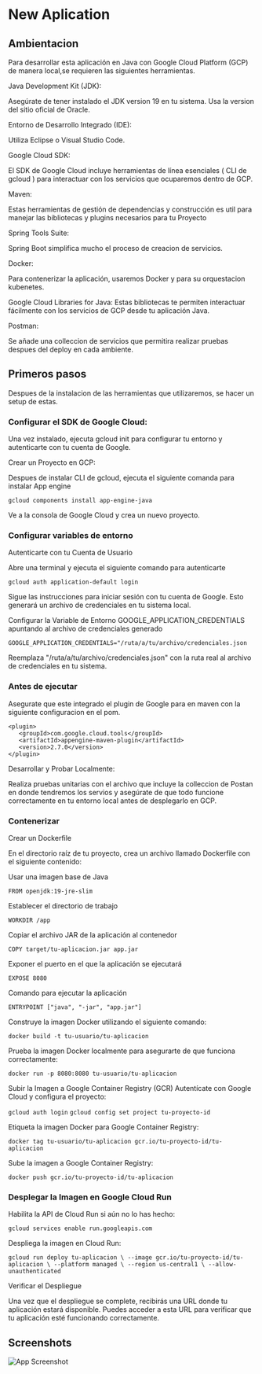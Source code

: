 # New Aplication

## Ambientacion

Para desarrollar esta aplicación en Java con Google Cloud Platform (GCP) de manera local,se requieren las siguientes herramientas.

Java Development Kit (JDK):

Asegúrate de tener instalado el JDK  version 19 en tu sistema. Usa la version del sitio oficial de Oracle.

Entorno de Desarrollo Integrado (IDE):

Utiliza Eclipse o Visual Studio Code.

Google Cloud SDK:

El SDK de Google Cloud incluye herramientas de línea esenciales ( CLI de gcloud ) para interactuar con los servicios que ocuparemos dentro de GCP.

Maven:

Estas herramientas de gestión de dependencias y construcción es util para manejar las bibliotecas y plugins necesarios para tu Proyecto

Spring Tools Suite:

Spring Boot simplifica mucho el proceso de creacion de servicios. 

Docker:

Para contenerizar la aplicación, usaremos Docker y para su orquestacion kubenetes.

Google Cloud Libraries for Java:
Estas bibliotecas te permiten interactuar fácilmente con los servicios de GCP desde tu aplicación Java. 

Postman:

Se añade una colleccion de servicios que permitira realizar pruebas despues del deploy en cada ambiente.

## Primeros pasos
Despues de la instalacion de las herramientas que utilizaremos, se hacer un setup de estas.

### Configurar el SDK de Google Cloud:

Una vez instalado, ejecuta gcloud init para configurar tu entorno y autenticarte con tu cuenta de Google.

Crear un Proyecto en GCP:

Despues de instalar  CLI de gcloud, ejecuta el siguiente comanda para instalar App engine

`gcloud components install app-engine-java`


Ve a la consola de Google Cloud y crea un nuevo proyecto. 

### Configurar variables de entorno

Autenticarte con tu Cuenta de Usuario

Abre una terminal y ejecuta el siguiente comando para autenticarte

`gcloud auth application-default login`

Sigue las instrucciones para iniciar sesión con tu cuenta de Google. Esto generará un archivo de credenciales en tu sistema local.

Configurar la Variable de Entorno GOOGLE_APPLICATION_CREDENTIALS apuntando al archivo de credenciales generado

`GOOGLE_APPLICATION_CREDENTIALS="/ruta/a/tu/archivo/credenciales.json`

Reemplaza "/ruta/a/tu/archivo/credenciales.json" con la ruta real al archivo de credenciales en tu sistema.

### Antes de ejecutar 

Asegurate que este integrado el plugin de Google para en maven con la siguiente configuracion en el pom.

```
<plugin>
   <groupId>com.google.cloud.tools</groupId>
   <artifactId>appengine-maven-plugin</artifactId>
   <version>2.7.0</version>
</plugin>
```
Desarrollar y Probar Localmente:

Realiza pruebas unitarias con el archivo que incluye la colleccion de Postan en donde tendremos los servios y asegúrate de que todo funcione correctamente en tu entorno local antes de desplegarlo en GCP.

### Contenerizar

Crear un Dockerfile

En el directorio raíz de tu proyecto, crea un archivo llamado Dockerfile con el siguiente contenido:

Usar una imagen base de Java

`FROM openjdk:19-jre-slim`

Establecer el directorio de trabajo

`WORKDIR /app`

Copiar el archivo JAR de la aplicación al contenedor

`COPY target/tu-aplicacion.jar app.jar`

Exponer el puerto en el que la aplicación se ejecutará

`EXPOSE 8080`

Comando para ejecutar la aplicación

`ENTRYPOINT ["java", "-jar", "app.jar"]`

Construye la imagen Docker utilizando el siguiente comando:

`docker build -t tu-usuario/tu-aplicacion`

Prueba la imagen Docker localmente para asegurarte de que funciona correctamente:

`docker run -p 8080:8080 tu-usuario/tu-aplicacion`

Subir la Imagen a Google Container Registry (GCR)
Autentícate con Google Cloud y configura el proyecto:

`gcloud auth login`
`gcloud config set project tu-proyecto-id`

Etiqueta la imagen Docker para Google Container Registry:

`docker tag tu-usuario/tu-aplicacion gcr.io/tu-proyecto-id/tu-aplicacion`

Sube la imagen a Google Container Registry:

`docker push gcr.io/tu-proyecto-id/tu-aplicacion`

### Desplegar la Imagen en Google Cloud Run

Habilita la API de Cloud Run si aún no lo has hecho:

`gcloud services enable run.googleapis.com`

Despliega la imagen en Cloud Run:

`gcloud run deploy tu-aplicacion \
  --image gcr.io/tu-proyecto-id/tu-aplicacion \
  --platform managed \
  --region us-central1 \
  --allow-unauthenticated`

Verificar el Despliegue

Una vez que el despliegue se complete, recibirás una URL donde tu aplicación estará disponible. Puedes acceder a esta URL para verificar que tu aplicación esté funcionando correctamente.

## Screenshots

![App Screenshot](https://via.placeholder.com/468x300?text=App+Screenshot+Here)
